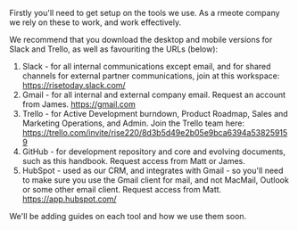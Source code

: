 Firstly you'll need to get setup on the tools we use. As a rmeote company we rely on these to work, and work effectively. 

We recommend that you download the desktop and mobile versions for Slack and Trello, as well as favouriting the URLs (below):

1. Slack - for all internal communications except email, and for shared channels for external partner communications, join at this workspace: https://risetoday.slack.com/
2. Gmail - for all internal and external company email. Request an account from James. https://gmail.com
3. Trello - for Active Development burndown, Product Roadmap, Sales and Marketing Operations, and Admin. Join the Trello team here: https://trello.com/invite/rise220/8d3b5d49e2b05e9bca6394a538259159
4. GitHub - for development repository and core and evolving documents, such as this handbook. Request access from Matt or James.
5. HubSpot - used as our CRM, and integrates with Gmail - so you'll need to make sure you use the Gmail client for mail, and not MacMail, Outlook or some other email client. Request access from Matt. https://app.hubspot.com/

We'll be adding guides on each tool and how we use them soon.


